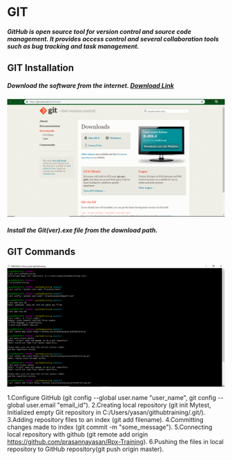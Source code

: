# GIT
##### GitHub is open source tool for version control and source code management. It provides access control and several collaboration tools such as bug tracking and task management.

## GIT Installation
##### Download the software from the internet. [Download Link](https://git-scm.com/downloads)
 ![Download](https://github.com/prasannayasan/Rpx-Training/blob/master/download.png)
 
##### Install the Git(ver).exe file from the download path.

## GIT Commands
![GIT Tool](https://github.com/prasannayasan/Rpx-Training/blob/master/git%20tool.png)

1.Configure GitHub (git config --global user.name "user_name", git config --global user.email "email_id").
2.Creating local repository (git init Mytest, Initialized empty Git repository in C:/Users/yasan/githubtraining/.git/).
3.Adding repository files to an index (git add filename).
4.Committing changes made to index (git commit -m "some_message").
5.Connecting local repository with github (git remote add origin https://github.com/prasannayasan/Rpx-Training).
6.Pushing the files in local repository to GitHub repository(git push origin master).